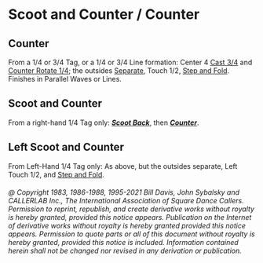
# Scoot and Counter / Counter

## Counter

From a 1/4 or 3/4 Tag, or a 1/4 or 3/4 Line formation: Center 4
[Cast 3/4](../ms/cast_off_three_quarters.md) and
[Counter Rotate 1/4](../c1/counter_rotate.md); the outsides
[Separate](../b1/separate.md), Touch 1/2,
[Step and Fold](../c1/step_and_fold.md).
Finishes in Parallel Waves or Lines.

## Scoot and Counter

From a right-hand 1/4 Tag only:
***[Scoot Back](../ms/scoot_back.md)***,
then ***[Counter](counter.md)***.

## Left Scoot and Counter

From Left-Hand 1/4 Tag only: As above,
but the outsides separate, Left Touch 1/2,
and [Step and Fold](../c1/step_and_fold.md).

###### @ Copyright 1983, 1986-1988, 1995-2021 Bill Davis, John Sybalsky and CALLERLAB Inc., The International Association of Square Dance Callers. Permission to reprint, republish, and create derivative works without royalty is hereby granted, provided this notice appears. Publication on the Internet of derivative works without royalty is hereby granted provided this notice appears. Permission to quote parts or all of this document without royalty is hereby granted, provided this notice is included. Information contained herein shall not be changed nor revised in any derivation or publication.
